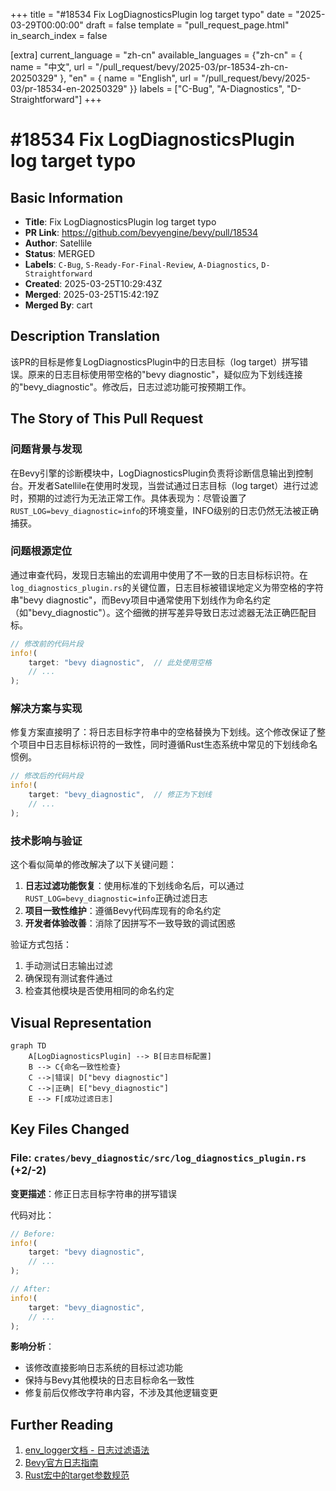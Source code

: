 +++
title = "#18534 Fix LogDiagnosticsPlugin log target typo"
date = "2025-03-29T00:00:00"
draft = false
template = "pull_request_page.html"
in_search_index = false

[extra]
current_language = "zh-cn"
available_languages = {"zh-cn" = { name = "中文", url = "/pull_request/bevy/2025-03/pr-18534-zh-cn-20250329" }, "en" = { name = "English", url = "/pull_request/bevy/2025-03/pr-18534-en-20250329" }}
labels = ["C-Bug", "A-Diagnostics", "D-Straightforward"]
+++

# #18534 Fix LogDiagnosticsPlugin log target typo

## Basic Information
- **Title**: Fix LogDiagnosticsPlugin log target typo
- **PR Link**: https://github.com/bevyengine/bevy/pull/18534
- **Author**: Satellile
- **Status**: MERGED
- **Labels**: `C-Bug`, `S-Ready-For-Final-Review`, `A-Diagnostics`, `D-Straightforward`
- **Created**: 2025-03-25T10:29:43Z
- **Merged**: 2025-03-25T15:42:19Z
- **Merged By**: cart

## Description Translation
该PR的目标是修复LogDiagnosticsPlugin中的日志目标（log target）拼写错误。原来的日志目标使用带空格的"bevy diagnostic"，疑似应为下划线连接的"bevy_diagnostic"。修改后，日志过滤功能可按预期工作。

## The Story of This Pull Request

### 问题背景与发现
在Bevy引擎的诊断模块中，LogDiagnosticsPlugin负责将诊断信息输出到控制台。开发者Satellile在使用时发现，当尝试通过日志目标（log target）进行过滤时，预期的过滤行为无法正常工作。具体表现为：尽管设置了`RUST_LOG=bevy_diagnostic=info`的环境变量，INFO级别的日志仍然无法被正确捕获。

### 问题根源定位
通过审查代码，发现日志输出的宏调用中使用了不一致的日志目标标识符。在`log_diagnostics_plugin.rs`的关键位置，日志目标被错误地定义为带空格的字符串"bevy diagnostic"，而Bevy项目中通常使用下划线作为命名约定（如"bevy_diagnostic"）。这个细微的拼写差异导致日志过滤器无法正确匹配目标。

```rust
// 修改前的代码片段
info!(
    target: "bevy diagnostic",  // 此处使用空格
    // ...
);
```

### 解决方案与实现
修复方案直接明了：将日志目标字符串中的空格替换为下划线。这个修改保证了整个项目中日志目标标识符的一致性，同时遵循Rust生态系统中常见的下划线命名惯例。

```rust
// 修改后的代码片段
info!(
    target: "bevy_diagnostic",  // 修正为下划线
    // ...
);
```

### 技术影响与验证
这个看似简单的修改解决了以下关键问题：
1. **日志过滤功能恢复**：使用标准的下划线命名后，可以通过`RUST_LOG=bevy_diagnostic=info`正确过滤日志
2. **项目一致性维护**：遵循Bevy代码库现有的命名约定
3. **开发者体验改善**：消除了因拼写不一致导致的调试困惑

验证方式包括：
1. 手动测试日志输出过滤
2. 确保现有测试套件通过
3. 检查其他模块是否使用相同的命名约定

## Visual Representation

```mermaid
graph TD
    A[LogDiagnosticsPlugin] --> B[日志目标配置]
    B --> C{命名一致性检查}
    C -->|错误| D["bevy diagnostic"]
    C -->|正确| E["bevy_diagnostic"]
    E --> F[成功过滤日志]
```

## Key Files Changed

### File: `crates/bevy_diagnostic/src/log_diagnostics_plugin.rs` (+2/-2)
**变更描述**：修正日志目标字符串的拼写错误

代码对比：
```rust
// Before:
info!(
    target: "bevy diagnostic",
    // ...
);

// After:
info!(
    target: "bevy_diagnostic",
    // ...
);
```

**影响分析**：
- 该修改直接影响日志系统的目标过滤功能
- 保持与Bevy其他模块的日志目标命名一致性
- 修复前后仅修改字符串内容，不涉及其他逻辑变更

## Further Reading
1. [env_logger文档 - 日志过滤语法](https://docs.rs/env_logger/latest/env_logger/#enabling-logging)
2. [Bevy官方日志指南](https://bevyengine.org/learn/book/getting-started/resources/#logging)
3. [Rust宏中的target参数规范](https://doc.rust-lang.org/log/log/macro.info.html)